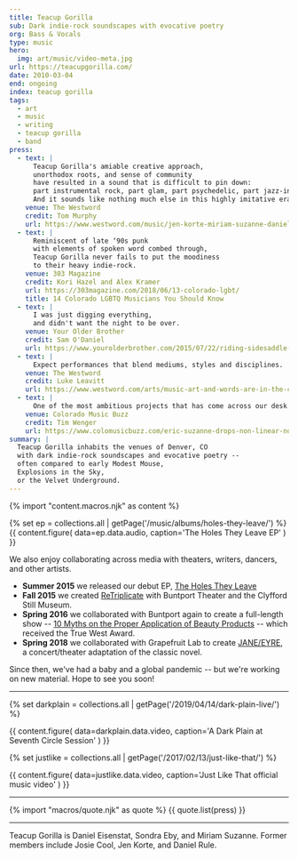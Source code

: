 ```yaml
---
title: Teacup Gorilla
sub: Dark indie-rock soundscapes with evocative poetry
org: Bass & Vocals
type: music
hero:
  img: art/music/video-meta.jpg
url: https://teacupgorilla.com/
date: 2010-03-04
end: ongoing
index: teacup gorilla
tags:
  - art
  - music
  - writing
  - teacup gorilla
  - band
press:
  - text: |
      Teacup Gorilla's amiable creative approach,
      unorthodox roots, and sense of community
      have resulted in a sound that is difficult to pin down:
      part instrumental rock, part glam, part psychedelic, part jazz-inflected.
      And it sounds like nothing much else in this highly imitative era.
    venue: The Westword
    credit: Tom Murphy
    url: https://www.westword.com/music/jen-korte-miriam-suzanne-daniel-eisenstat-sondra-eby-of-teacup-gorilla-release-music-video-9001887
  - text: |
      Reminiscent of late ‘90s punk
      with elements of spoken word combed through,
      Teacup Gorilla never fails to put the moodiness
      to their heavy indie-rock.
    venue: 303 Magazine
    credit: Kori Hazel and Alex Kramer
    url: https://303magazine.com/2018/06/13-colorado-lgbt/
    title: 14 Colorado LGBTQ Musicians You Should Know
  - text: |
      I was just digging everything,
      and didn't want the night to be over.
    venue: Your Older Brother
    credit: Sam O'Daniel
    url: https://www.yourolderbrother.com/2015/07/22/riding-sidesaddle-with-teacup-gorilla-jen-korte-and-open-to-the-hound/
  - text: |
      Expect performances that blend mediums, styles and disciplines.
    venue: The Westword
    credit: Luke Leavitt
    url: https://www.westword.com/arts/music-art-and-words-are-in-the-cards-at-the-riding-sidesaddle-book-launch-6626798
  - text: |
      One of the most ambitious projects that has come across our desk recently.
    venue: Colorado Music Buzz
    credit: Tim Wenger
    url: https://www.colomusicbuzz.com/eric-suzanne-drops-non-linear-novel-in-conjunction-with-teacup-gorilla/
summary: |
  Teacup Gorilla inhabits the venues of Denver, CO
  with dark indie-rock soundscapes and evocative poetry --
  often compared to early Modest Mouse,
  Explosions in the Sky,
  or the Velvet Underground.
---
```

{% import "content.macros.njk" as content %}

{% set ep = collections.all | getPage('/music/albums/holes-they-leave/') %}
{{ content.figure(
  data=ep.data.audio,
  caption='The Holes They Leave EP'
) }}

We also enjoy collaborating across media
with theaters, writers, dancers, and other artists.

- **Summer 2015**
  we released our debut EP,
  [The Holes They Leave](/music/albums/holes-they-leave/)
- **Fall 2015**
  we created
  [ReTriplicate](/theater/retriplicate/)
  with Buntport Theater and the Clyfford Still Museum.
- **Spring 2016**
  we collaborated with Buntport again
  to create a full-length show --
  [10 Myths on the Proper Application of Beauty Products][10myths] --
  which received the True West Award.
- **Spring 2018**
  we collaborated with Grapefruit Lab
  to create [JANE/EYRE](/theater/janeeyre/),
  a concert/theater adaptation of the classic novel.

Since then,
we've had a baby and a global pandemic --
but we're working on new material.
Hope to see you soon!

[10myths]: /theater/10myths/

---

{% set darkplain = collections.all | getPage('/2019/04/14/dark-plain-live/') %}

{{ content.figure(
  data=darkplain.data.video,
  caption='A Dark Plain at Seventh Circle Session'
) }}

{% set justlike = collections.all | getPage('/2017/02/13/just-like-that/') %}

{{ content.figure(
  data=justlike.data.video,
  caption='Just Like That official music video'
) }}

---

{% import "macros/quote.njk" as quote %}
{{ quote.list(press) }}

---

Teacup Gorilla is Daniel Eisenstat,
Sondra Eby,
and Miriam Suzanne.
Former members include
Josie Cool,
Jen Korte,
and Daniel Rule.
